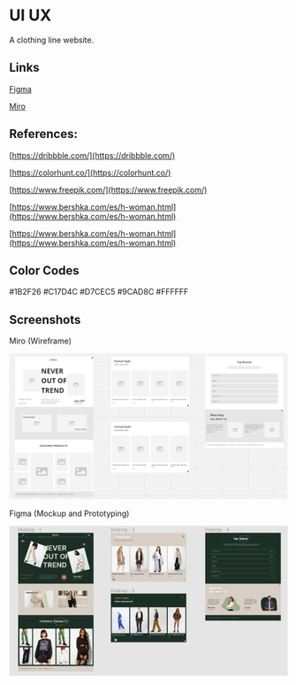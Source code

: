 # UI UX

A clothing line website.

## Links

[Figma](https://www.figma.com/file/Ht9RQSv2oKki2TJy8qFttx/winonaivana?node-id=0%3A1&t=0Yw9mRImEcmrqfCK-1)

[Miro](https://miro.com/welcomeonboard/VUx4NUFDSFFJNHUwamtlUVNqcWpEMUJOT0FUUG1RZ3RieDlvekplZ0JxMlBBU3pUZExzQklGM1ZoYjFSTXFFa3wzNDU4NzY0NTQzOTE5Mzc1ODgxfDI=?share_link_id=950641074555)

## References:

[https://dribbble.com/](https://dribbble.com/)

[https://colorhunt.co/](https://colorhunt.co/)

[https://www.freepik.com/](https://www.freepik.com/)

[https://www.bershka.com/es/h-woman.html](https://www.bershka.com/es/h-woman.html)

[https://www.bershka.com/es/h-woman.html](https://www.bershka.com/es/h-woman.html)

## Color Codes

#1B2F26
#C17D4C
#D7CEC5
#9CAD8C
#FFFFFF

## Screenshots

Miro (Wireframe)

![alt text](miro.png)

Figma (Mockup and Prototyping)

![alt text](figma.png)
